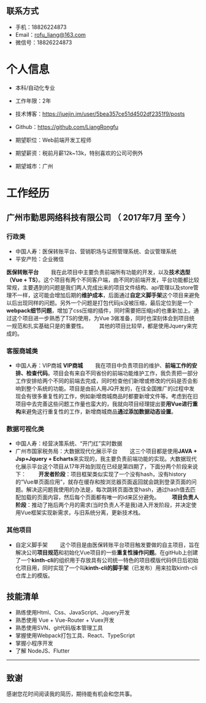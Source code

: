 
## **联系方式**
- 手机：18826224873
- Email：rofu_liang@163.com
- 微信号：18826224873

# **个人信息**
 - 本科/自动化专业 
 - 工作年限：2年
 - 技术博客：https://juejin.im/user/5bea357ce51d4502df2351f9/posts
 - Github：https://github.com/LiangRongfu
 
 - 期望职位：Web前端开发工程师
 - 期望薪资：税前月薪12k~13k，特别喜欢的公司可例外
 - 期望城市：广州

      
# **工作经历**

## **广州市勤思网络科技有限公司** （ 2017年7月 至今 ）

### **行政类**
- 中国人寿：医保转账平台、营销职场与证照管理系统、会议管理系统
- 平安产险：企业微信

**医保转账平台**
&emsp;&emsp;我在此项目中主要负责前端所有功能的开发，以及**技术选型（Vue + TS）**。这个项目有两个不同客户端，由不同的前端开发，平台功能都比较常规，主要遇到的问题是我们两人完成出来的项目文件结构、api管理以及store管理不一样，这可能会增加后期的**维护成本**，后面通过**自定义脚手架**这个项目来避免以后出现同样的问题。另外一个问题是打包代码js没被压缩，最后定位到是一个**webpack细节问题**，增加了css压缩的插件，同时需要把压缩js的也重新加上。通过这个项目进一步熟悉了TS的使用，为Vue 3做准备，同时也深刻体会到项目统一规范和扎实基础只是的重要性。
&emsp;&emsp;其他的项目比较早，都是使用Jquery来完成的。
### **客服商城类**
- 中国人寿：VIP商城
**VIP商城**
&emsp;&emsp;我在项目中负责项目的维护、**前端工作的安排、检查代码**。项目会有来自不同省份的前端功能维护工作，我负责把一部分工作安排给两个不同的前端去完成，同时检查他们新增或修改的代码是否会影响到整个系统的功能。项目是由前人用JQ开发的，在往全国推广的过程中发现会有很多重复性的工作，例如新增商城商品时都要新增文件等。考虑到在旧项目中去完善这些问题工作量也蛮大的，我就向项目经理提出要**用Vue进行重构**来避免这行重复性的工作，新增商城商品**通过添加数据动态设置**。
### **数据可视化类**
  - 中国人寿：经营决策系统、“开门红”实时数据
  - 广州市国家税务局：大数据现代化展示平台
&emsp;&emsp;这三个项目都是使用**JAVA + Jsp+Jquery + Echarts**来实现的，我主要负责前端功能的实现。大数据现代化展示平台这个项目从17年开始到现在已经是第四期了，下面分两个阶段来说下：
&emsp;&emsp;**开发者阶段**：项目框架类似实现了一个没有hash，没有history的“Vue单页面应用”，就存在缓存和按浏览器页面返回就会跳到登录页面的问题。解决这问题我使用的办法是，每次跳转页面改变hash，通过hash值去匹配加载的页面内容，然后每个页面都有唯一的id来区分避免。
&emsp;&emsp;**项目负责人阶段**：推动了拖后两个月的需求(当时负责人不是我)进入开发阶段，并决定使用Vue框架实现新需求，与旧系统分离，更新技术栈。


### **其他项目**
- 自定义脚手架
&emsp;&emsp;这个项目是由医保转账平台项目触发要做的自主项目，旨在解决公司**项目规范**和初始化Vue项目的一些**重复性操作问题**。在gitHub上创建了一个**kinth-cli**的组织用于存放具有公司统一特色的项目模版代码供日后初始化项目用，同时实现了一个叫**kinth-cli的脚手架**（已发布）用来拉取kinth-cli仓库上的模版。

## **技能清单**
- 熟练使用Html、Css、JavaScript、Jquery开发
- 熟悉使用 Vue + Vue-Router + Vuex开发
- 熟悉使用SVN、git代码版本管理工具
- 掌握使用Webpack打包工具、React、TypeScript
- 掌握小程序开发
- 了解 NodeJS、Flutter
      
---      
## **致谢**
感谢您花时间阅读我的简历，期待能有机会和您共事。
      
